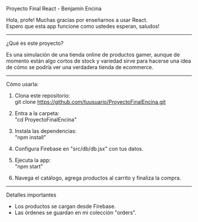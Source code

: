 Proyecto Final React - Benjamín Encina

Hola, profe! Muchas gracias por enseñarnos a usar React.  
Espero que esta app funcione como ustedes esperan, saludos!

----------------------------------------------------------------------------------

¿Qué es este proyecto?

Es una simulación de una tienda online de productos gamer, aunque de momento están algo cortos de stock y variedad sirve para hacerse una idea de cómo se podría ver una verdadera tienda de ecommerce.

----------------------------------------------------------------------------------

Cómo usarla:

1. Clona este repositorio:  
   git clone https://github.com/tuusuario/ProyectoFinalEncina.git

2. Entra a la carpeta:  
   "cd ProyectoFinalEncina"

3. Instala las dependencias:  
   "npm install"

4. Configura Firebase en "src/db/db.jsx" con tus datos.

5. Ejecuta la app:  
   "npm start"

6. Navega el catálogo, agrega productos al carrito y finaliza la compra.

----------------------------------------------------------------------------------

Detalles importantes

- Los productos se cargan desde Firebase.
- Las órdenes se guardan en mi colección "orders".

